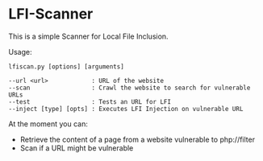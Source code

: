# LFI-Scanner

This is a simple Scanner for Local File Inclusion.

Usage: 

```
lfiscan.py [options] [arguments]

--url <url>            : URL of the website
--scan                 : Crawl the website to search for vulnerable URLs
--test                 : Tests an URL for LFI
--inject [type] [opts] : Executes LFI Injection on vulnerable URL
```

At the moment you can:

- Retrieve the content of a page from a website vulnerable to php://filter
- Scan if a URL might be vulnerable
